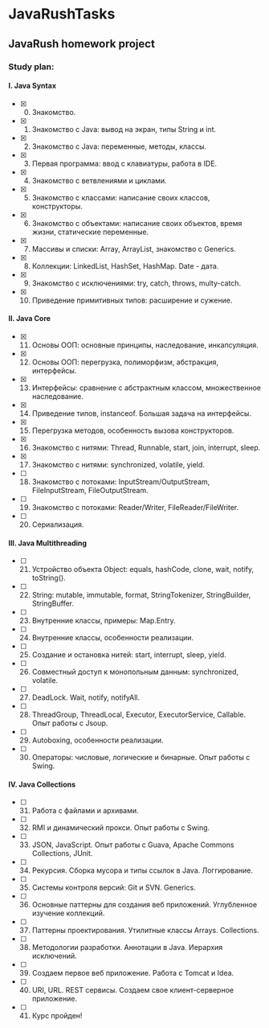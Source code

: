# JavaRushTasks

## JavaRush homework project

### Study plan:

#### I. Java Syntax
- [x] 0. Знакомство.
- [x] 1. Знакомство с Java: вывод на экран, типы String и int.
- [x] 2. Знакомство с Java: переменные, методы, классы.
- [x] 3. Первая программа: ввод с клавиатуры, работа в IDE.
- [x] 4. Знакомство с ветвлениями и циклами.
- [x] 5. Знакомство с классами: написание своих классов, конструкторы.
- [x] 6. Знакомство с объектами: написание своих объектов, время жизни, статические переменные.
- [x] 7. Массивы и списки: Array, ArrayList, знакомство с Generics.
- [x] 8. Коллекции: LinkedList, HashSet, HashMap. Date - дата.
- [x] 9. Знакомство с исключениями: try, catch, throws, multy-catch.
- [x] 10. Приведение примитивных типов: расширение и сужение.
#### II. Java Core
- [x] 11. Основы ООП: основные принципы, наследование, инкапсуляция.
- [x] 12. Основы ООП: перегрузка, полиморфизм, абстракция, интерфейсы.
- [x] 13. Интерфейсы: сравнение с абстрактным классом, множественное наследование.
- [x] 14. Приведение типов, instanceof. Большая задача на интерфейсы.
- [x] 15. Перегрузка методов, особенность вызова конструкторов.
- [x] 16. Знакомство с нитями: Thread, Runnable, start, join, interrupt, sleep.
- [x] 17. Знакомство с нитями: synchronized, volatile, yield.
- [ ] 18. Знакомство с потоками: InputStream/OutputStream, FileInputStream, FileOutputStream.
- [ ] 19. Знакомство с потоками: Reader/Writer, FileReader/FileWriter.
- [ ] 20. Сериализация.
#### III. Java Multithreading
- [ ] 21. Устройство объекта Object: equals, hashCode, clone, wait, notify, toString().
- [ ] 22. String: mutable, immutable, format, StringTokenizer, StringBuilder, StringBuffer.
- [ ] 23. Внутренние классы, примеры: Map.Entry.
- [ ] 24. Внутренние классы, особенности реализации.
- [ ] 25. Создание и остановка нитей: start, interrupt, sleep, yield.
- [ ] 26. Совместный доступ к монопольным данным: synchronized, volatile.
- [ ] 27. DeadLock. Wait, notify, notifyAll.
- [ ] 28. ThreadGroup, ThreadLocal, Executor, ExecutorService, Callable. Опыт работы с Jsoup.
- [ ] 29. Autoboxing, особенности реализации.
- [ ] 30. Операторы: числовые, логические и бинарные. Опыт работы с Swing.
#### IV. Java Collections
- [ ] 31. Работа с файлами и архивами.
- [ ] 32. RMI и динамический прокси. Опыт работы с Swing.
- [ ] 33. JSON, JavaScript. Опыт работы с Guava, Apache Commons Collections, JUnit.
- [ ] 34. Рекурсия. Сборка мусора и типы ссылок в Java. Логгирование.
- [ ] 35. Системы контроля версий: Git и SVN. Generics.
- [ ] 36. Основные паттерны для создания веб приложений. Углубленное изучение коллекций.
- [ ] 37. Паттерны проектирования. Утилитные классы Arrays. Collections.
- [ ] 38. Методологии разработки. Аннотации в Java. Иерархия исключений.
- [ ] 39. Создаем первое веб приложение. Работа с Tomcat и Idea.
- [ ] 40. URI, URL. REST сервисы. Создаем свое клиент-серверное приложение.
- [ ] 41. Курс пройден!
